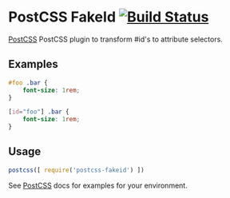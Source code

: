 # PostCSS FakeId [![Build Status][ci-img]][ci]

[PostCSS] PostCSS plugin to transform #id's to attribute selectors.

[PostCSS]: https://github.com/postcss/postcss
[ci-img]: https://travis-ci.org/pathsofdesign/postcss-fakdeid.svg
[ci]: https://travis-ci.org/pathsofdesign/postcss-fakeid

## Examples

```css
#foo .bar {
    font-size: 1rem;
}
```

```css
[id="foo"] .bar {
    font-size: 1rem;
}
```

## Usage

```js
postcss([ require('postcss-fakeid') ])
```

See [PostCSS] docs for examples for your environment.
